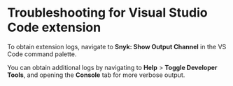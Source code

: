 # Troubleshooting for Visual Studio Code extension

To obtain extension logs, navigate to **Snyk: Show Output Channel** in the VS Code command palette.

You can obtain additional logs by navigating to **Help** > **Toggle Developer Tools**, and opening the **Console** tab for more verbose output.
